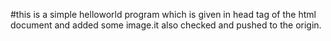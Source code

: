 #this is a simple helloworld program which is given in head tag of the html document and added some image.it also checked and pushed to the origin.
